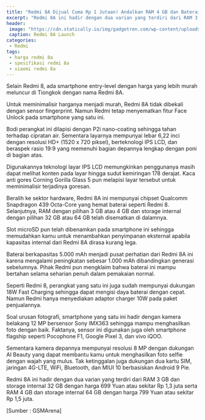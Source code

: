 ```yaml
---
title: "Redmi 8A Dijual Cuma Rp 1 Jutaan! Andalkan RAM 4 GB dan Baterai 5000/mAh"
excerpt: "Redmi 8A ini hadir dengan dua varian yang terdiri dari RAM 3 GB/) ROM 32 GB serta RAM 4 GB dan ROM 64 GB masing masing dihargai..."
header:
 image: "https://cdn.statically.io/img/gadgetren.com/wp-content/uploads/2019/10/Redmi-8A-All-1024x646.jpg"
 caption: Redmi 8A Launch
categories:
 - Redmi
tags:
 - harga redmi 8a
 - spesifikasi redmi 8a
 - xiaomi redmi 8a
---
```

Selain Redmi 8, ada smartphone entry-level dengan harga yang lebih murah meluncur di Tiongkok dengan nama Redmi 8A.

Untuk meminimalisir harganya menjadi murah, Redmi 8A tidak dibekali dengan sensor fingerprint. Namun Redmi tetap menyematkan fitur Face Unlock pada smartphone yang satu ini.

Bodi perangkat ini dilapisi dengan P2i nano-coating sehingga tahan terhadap cipratan air. Sementara layarnya mempunyai lebar 6,22 inci dengan resolusi HD+ (1520 x 720 piksel), berteknologi IPS LCD, dan beraspek rasio 19:9 yang memenuhi bagian depannya lengkap dengan poni di bagian atas.

Digunakannya teknologi layar IPS LCD memungkinkan penggunanya masih dapat melihat konten pada layar hingga sudut kemiringan 178 derajat. Kaca anti gores Corning Gorilla Glass 5 pun melapisi layar tersebut untuk meminimalisir terjadinya goresan.

Beralih ke sektor hardware, Redmi 8A ini mempunyai chipset Qualcomm Snapdragon 439 Octa-Core yang hemat baterai seperti Redmi 8. Selanjutnya, RAM dengan pilihan 3 GB atau 4 GB dan storage internal dengan pilihan 32 GB atau 64 GB telah disematkan di dalamnya.

Slot microSD pun telah dibenamkan pada smartphone ini sehingga memudahkan kamu untuk menambahkan penyimpanan eksternal apabila kapasitas internal dari Redmi 8A dirasa kurang lega.

Baterai berkapasitas 5.000 mAh menjadi pusat perhatian dari Redmi 8A ini karena mengalami peningkatan sebesar 1.000 mAh dibandingkan generasi sebelumnya. Pihak Redmi pun mengklaim bahwa baterai ini mampu bertahan selama seharian penuh dalam pemakaian normal.

Seperti Redmi 8, perangkat yang satu ini juga sudah mempunyai dukungan 18W Fast Charging sehingga dapat mengisi daya baterai dengan cepat. Namun Redmi hanya menyediakan adaptor charger 10W pada paket penjualannya.

Soal urusan fotografi, smartphone yang satu ini hadir dengan kamera belakang 12 MP bersensor Sony IMX363 sehingga mampu menghasilkan foto dengan baik. Faktanya, sensor ini digunakan juga oleh smartphone flagship seperti Pocophone F1, Google Pixel 3, dan vivo iQOO.

Sementara kamera depannya mempunyai resolusi 8 MP dengan dukungan AI Beauty yang dapat membantu kamu untuk menghasilkan foto selfie dengan wajah yang mulus. Tak ketinggalan juga dukungan dua kartu SIM, jaringan 4G-LTE, WiFi, Bluetooth, dan MIUI 10 berbasiskan Android 9 Pie.

Redmi 8A ini hadir dengan dua varian yang terdiri dari RAM 3 GB dan storage internal 32 GB dengan harga 699 Yuan atau sekitar Rp 1,3 juta serta RAM 4 GB dan storage internal 64 GB dengan harga 799 Yuan atau sekitar Rp 1,5 juta.

[Sumber : GSMArena]
